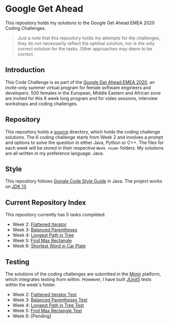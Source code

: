 # Google Get Ahead
 This repository holds my solutions to the Google Get Ahead EMEA 2020 Coding Challenges.
 
 > Just a note that this repository holds my attempts for the challenges, they do not necessarily
 > reflect the optimal solution, nor is the only correct solution for the tasks. Other approaches
 > may deem to be correct.

## Introduction
 This Code Challenge is as part of the 
 [Google Get Ahead EMEA 2020](https://events.withgoogle.com/get-ahead-emea-2020/#content), an
  invite-only summer virtual program for female software engineers and developers. 500 females in
   the European, Middle Eastern and African zone are invited for this 8 week long program and for video
    sessions, interview workshops and coding challenges.
  
## Repository
  This repository holds a [source](./src) directory, which holds the coding challenge solutions. The
   6 coding challenge starts from Week 2 and involves a prompt and options to solve the question
    in either Java, Python or C++. The files for each week will be stored in their respective
     `Week <num>` folders. My solutions are all written in my preference language: Java.
     
## Style
   This repository follows
    [Google Code Style Guide](https://google.github.io/styleguide/javaguide.html) in Java. 
    The project works on [JDK 13](https://www.oracle.com/java/technologies/javase-jdk13-downloads.html)
    
## Current Repository Index
  This repository currently has 5 tasks completed:
  * Week 2: [Flattened Iterator](src/Week%202/FlattenedIterator.java)
  * Week 3: [Balanced Parentheses](src/Week%203/BalancedParentheses.java)
  * Week 4: [Longest Path in Tree](src/Week%204/Tree.java)
  * Week 5: [Find Max Rectangle](src/Week%205/FindMaxRectangle.java)
  * Week 6: [Shortest Word in Car Plate](src/Week%206/ShortestWordInCarPlate.java)
  
## Testing
  The solutions of the coding challenges are submitted in the [Mimir](https://www.mimirhq.com/)
   platform, which integrates testing from within. However, I have built
   [JUnit5](https://junit.org/junit5/) tests within the week's folder.
  * Week 2: [Flattened Iterator Test](src/Week%202/FlattenedIteratorTest.java)
  * Week 3: [Balanced Parentheses Test](src/Week%203/BalancedParenthesesTest.java)
  * Week 4: [Longest Path in Tree Test](src/Week%204/TreeLongestPathTest.java)
  * Week 5: [Find Max Rectangle Test](src/Week%205/FindMaxRectangleTest.java)
  * Week 6: [Pending]

